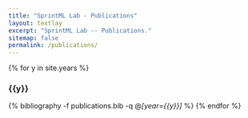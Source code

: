 ```yaml
---
title: "SprintML Lab - Publications"
layout: textlay
excerpt: "SprintML Lab -- Publications."
sitemap: false
permalink: /publications/
---
```


{% for y in site.years %}

### {{y}}

{% bibliography -f publications.bib -q @*[year={{y}}]* %}
{% endfor %}

